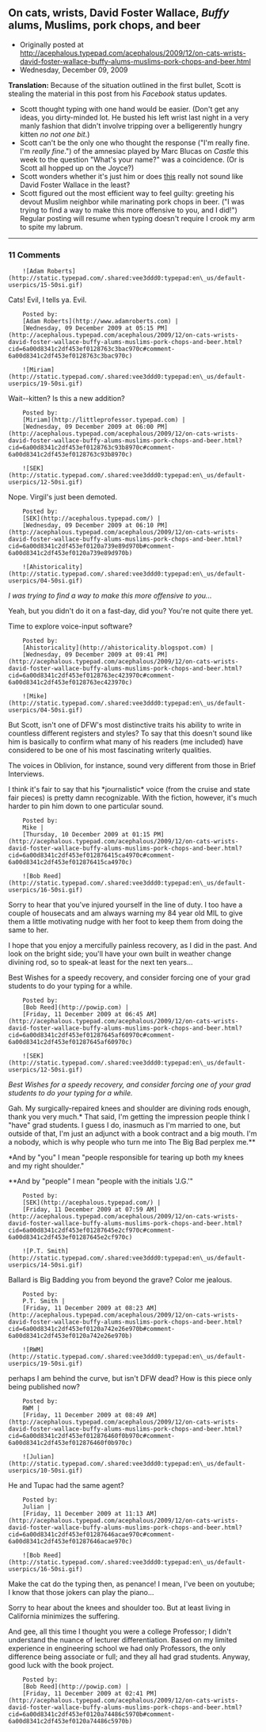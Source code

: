 ## On cats, wrists, David Foster Wallace, <em>Buffy</em> alums, Muslims, pork chops, and beer

 * Originally posted at http://acephalous.typepad.com/acephalous/2009/12/on-cats-wrists-david-foster-wallace-buffy-alums-muslims-pork-chops-and-beer.html
 * Wednesday, December 09, 2009



**Translation:** Because of the situation outlined in the first bullet, Scott is stealing the material in this post from his _Facebook_ status updates. 

*   Scott thought typing with one hand would be easier. (Don't get any ideas, you dirty-minded lot. He busted his left wrist last night in a very manly fashion that didn't involve tripping over a belligerently hungry kitten _no not one bit_.)
*   Scott can't be the only one who thought the response ("I'm really fine. I'm _really fine_.") of the amnesiac played by Marc Blucas on _Castle_ this week to the question "What's your name?" was a coincidence. (Or is Scott all hopped up on the Joyce?)
*   Scott wonders whether it's just him or does [this](http://www.newyorker.com/fiction/features/2009/12/14/091214fi\_fiction\_wallace?currentPage=all) really not sound like David Foster Wallace in the least?
*   Scott figured out the most efficient way to feel guilty: greeting his devout Muslim neighbor while marinating pork chops in beer. ("I was trying to find a way to make this more offensive to you, and I did!")
 Regular posting will resume when typing doesn't require I crook my arm to spite my labrum. 
		

* * *

### 11 Comments 

		

                
[]()

	

		![Adam Roberts](http://static.typepad.com/.shared:vee3ddd0:typepad:en\_us/default-userpics/15-50si.gif)
	

	

		

Cats!  Evil, I tells ya.  Evil.

	

		Posted by:
		[Adam Roberts](http://www.adamroberts.com) |
		[Wednesday, 09 December 2009 at 05:15 PM](http://acephalous.typepad.com/acephalous/2009/12/on-cats-wrists-david-foster-wallace-buffy-alums-muslims-pork-chops-and-beer.html?cid=6a00d8341c2df453ef0128763c3bac970c#comment-6a00d8341c2df453ef0128763c3bac970c)

[]()

	

		![Miriam](http://static.typepad.com/.shared:vee3ddd0:typepad:en\_us/default-userpics/19-50si.gif)
	

	

		

Wait--kitten? Is this a new addition?

	

		Posted by:
		[Miriam](http://littleprofessor.typepad.com) |
		[Wednesday, 09 December 2009 at 06:00 PM](http://acephalous.typepad.com/acephalous/2009/12/on-cats-wrists-david-foster-wallace-buffy-alums-muslims-pork-chops-and-beer.html?cid=6a00d8341c2df453ef0128763c93b8970c#comment-6a00d8341c2df453ef0128763c93b8970c)

[]()

	

		![SEK](http://static.typepad.com/.shared:vee3ddd0:typepad:en\_us/default-userpics/12-50si.gif)
	

	

		

Nope.  Virgil's just been demoted.

	

		Posted by:
		[SEK](http://acephalous.typepad.com/) |
		[Wednesday, 09 December 2009 at 06:10 PM](http://acephalous.typepad.com/acephalous/2009/12/on-cats-wrists-david-foster-wallace-buffy-alums-muslims-pork-chops-and-beer.html?cid=6a00d8341c2df453ef0120a739e89d970b#comment-6a00d8341c2df453ef0120a739e89d970b)

[]()

	

		![Ahistoricality](http://static.typepad.com/.shared:vee3ddd0:typepad:en\_us/default-userpics/04-50si.gif)
	

	

		

_I was trying to find a way to make this more offensive to you..._

Yeah, but you didn't do it on a fast-day, did you? You're not quite there yet.

Time to explore voice-input software?

	

		Posted by:
		[Ahistoricality](http://ahistoricality.blogspot.com) |
		[Wednesday, 09 December 2009 at 09:41 PM](http://acephalous.typepad.com/acephalous/2009/12/on-cats-wrists-david-foster-wallace-buffy-alums-muslims-pork-chops-and-beer.html?cid=6a00d8341c2df453ef0128763ec423970c#comment-6a00d8341c2df453ef0128763ec423970c)

[]()

	

		![Mike](http://static.typepad.com/.shared:vee3ddd0:typepad:en\_us/default-userpics/04-50si.gif)
	

	

		

But Scott, isn't one of DFW's most distinctive traits his ability to write in countless different registers and styles?  To say that this doesn't sound like him is basically to confirm what many of his readers (me included) have considered to be one of his most fascinating writerly qualities.

The voices in Oblivion, for instance, sound very different from those in Brief Interviews.

I think it's fair to say that his \*journalistic\* voice (from the cruise and state fair pieces) is pretty damn recognizable.  With the fiction, however, it's much harder to pin him down to one particular sound.

	

		Posted by:
		Mike |
		[Thursday, 10 December 2009 at 01:15 PM](http://acephalous.typepad.com/acephalous/2009/12/on-cats-wrists-david-foster-wallace-buffy-alums-muslims-pork-chops-and-beer.html?cid=6a00d8341c2df453ef012876415ca4970c#comment-6a00d8341c2df453ef012876415ca4970c)

[]()

	

		![Bob Reed](http://static.typepad.com/.shared:vee3ddd0:typepad:en\_us/default-userpics/16-50si.gif)
	

	

		

Sorry to hear that you've injured yourself in the line of duty.  I too have a couple of housecats and am always warning my 84 year old MIL to give them a little motivating nudge with her foot to keep them from doing the same to her.

I hope that you enjoy a mercifully painless recovery, as I did in the past.  And look on the bright side; you'll have your own built in weather change divining rod, so to speak-at least for the next ten years...

Best Wishes for a speedy recovery, and consider forcing one of your grad students to do your typing for a while.

	

		Posted by:
		[Bob Reed](http://powip.com) |
		[Friday, 11 December 2009 at 06:45 AM](http://acephalous.typepad.com/acephalous/2009/12/on-cats-wrists-david-foster-wallace-buffy-alums-muslims-pork-chops-and-beer.html?cid=6a00d8341c2df453ef01287645af60970c#comment-6a00d8341c2df453ef01287645af60970c)

[]()

	

		![SEK](http://static.typepad.com/.shared:vee3ddd0:typepad:en\_us/default-userpics/12-50si.gif)
	

	

		

_Best Wishes for a speedy recovery, and consider forcing one of your grad students to do your typing for a while._

Gah.  My surgically-repaired knees and shoulder are divining rods enough, thank you very much.\*  That said, I'm getting the impression people think I "have" grad students.  I guess I do, inasmuch as I'm married to one, but outside of that, I'm just an adjunct with a book contract and a big mouth.  I'm a nobody, which is why people who turn me into The Big Bad perplex me.\*\*

\*And by "you" I mean "people responsible for tearing up both my knees and my right shoulder."

\*\*And by "people" I mean "people with the initials 'J.G.'"

	

		Posted by:
		[SEK](http://acephalous.typepad.com/) |
		[Friday, 11 December 2009 at 07:59 AM](http://acephalous.typepad.com/acephalous/2009/12/on-cats-wrists-david-foster-wallace-buffy-alums-muslims-pork-chops-and-beer.html?cid=6a00d8341c2df453ef01287645e2cf970c#comment-6a00d8341c2df453ef01287645e2cf970c)

[]()

	

		![P.T. Smith](http://static.typepad.com/.shared:vee3ddd0:typepad:en\_us/default-userpics/14-50si.gif)
	

	

		

Ballard is Big Badding you from beyond the grave? Color me jealous.

	

		Posted by:
		P.T. Smith |
		[Friday, 11 December 2009 at 08:23 AM](http://acephalous.typepad.com/acephalous/2009/12/on-cats-wrists-david-foster-wallace-buffy-alums-muslims-pork-chops-and-beer.html?cid=6a00d8341c2df453ef0120a742e26e970b#comment-6a00d8341c2df453ef0120a742e26e970b)

[]()

	

		![RWM](http://static.typepad.com/.shared:vee3ddd0:typepad:en\_us/default-userpics/19-50si.gif)
	

	

		

perhaps I am behind the curve, but isn't DFW dead? How is this piece only being published now?

	

		Posted by:
		RWM |
		[Friday, 11 December 2009 at 08:49 AM](http://acephalous.typepad.com/acephalous/2009/12/on-cats-wrists-david-foster-wallace-buffy-alums-muslims-pork-chops-and-beer.html?cid=6a00d8341c2df453ef012876460f0b970c#comment-6a00d8341c2df453ef012876460f0b970c)

[]()

	

		![Julian](http://static.typepad.com/.shared:vee3ddd0:typepad:en\_us/default-userpics/10-50si.gif)
	

	

		

He and Tupac had the same agent?

	

		Posted by:
		Julian |
		[Friday, 11 December 2009 at 11:13 AM](http://acephalous.typepad.com/acephalous/2009/12/on-cats-wrists-david-foster-wallace-buffy-alums-muslims-pork-chops-and-beer.html?cid=6a00d8341c2df453ef01287646acae970c#comment-6a00d8341c2df453ef01287646acae970c)

[]()

	

		![Bob Reed](http://static.typepad.com/.shared:vee3ddd0:typepad:en\_us/default-userpics/16-50si.gif)
	

	

		

Make the cat do the typing then, as penance!  I mean, I've been on youtube; I know that those jokers can play the piano...

Sorry to hear about the knees and shoulder too.  But at least living in California minimizes the suffering.

And gee, all this time I thought you were a college Professor; I didn't understand the nuance of lecturer differentiation.  Based on my limited experience in engineering school we had only Professors, the only difference being associate or full; and they all had grad students.  Anyway, good luck with the book project.

	

		Posted by:
		[Bob Reed](http://powip.com) |
		[Friday, 11 December 2009 at 02:41 PM](http://acephalous.typepad.com/acephalous/2009/12/on-cats-wrists-david-foster-wallace-buffy-alums-muslims-pork-chops-and-beer.html?cid=6a00d8341c2df453ef0120a74486c5970b#comment-6a00d8341c2df453ef0120a74486c5970b)

		

        